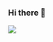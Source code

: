 ### Hi there 👋

<a href="https://www.python.org/" target="_blank"><img src="https://img.shields.io/badge/Python-3776AB?style=flat-square&logo=python&logoColor=white"/></a>
